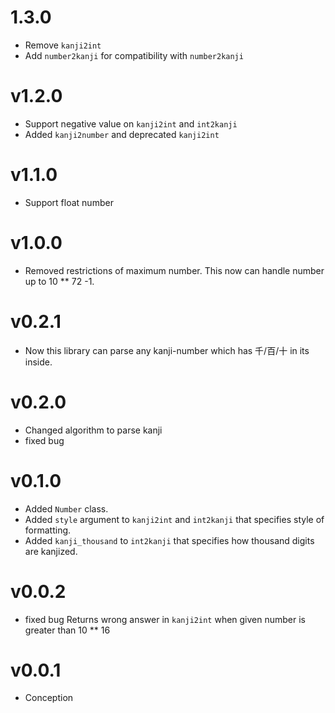 # 1.3.0

- Remove `kanji2int`
- Add `number2kanji` for compatibility with `number2kanji`

# v1.2.0

- Support negative value on `kanji2int` and `int2kanji`
- Added `kanji2number` and deprecated `kanji2int`

# v1.1.0

- Support float number

# v1.0.0

- Removed restrictions of maximum number. This now can handle number up to 10 ** 72 -1.

# v0.2.1

- Now this library can parse any kanji-number which has 千/百/十 in its inside.

# v0.2.0

- Changed algorithm to parse kanji
- fixed bug

# v0.1.0

- Added `Number` class.
- Added `style` argument to `kanji2int` and `int2kanji` that specifies style of formatting.
- Added `kanji_thousand` to `int2kanji` that specifies how thousand digits are kanjized.

# v0.0.2

- fixed bug Returns wrong answer in `kanji2int` when given number is greater than 10 ** 16

# v0.0.1

- Conception